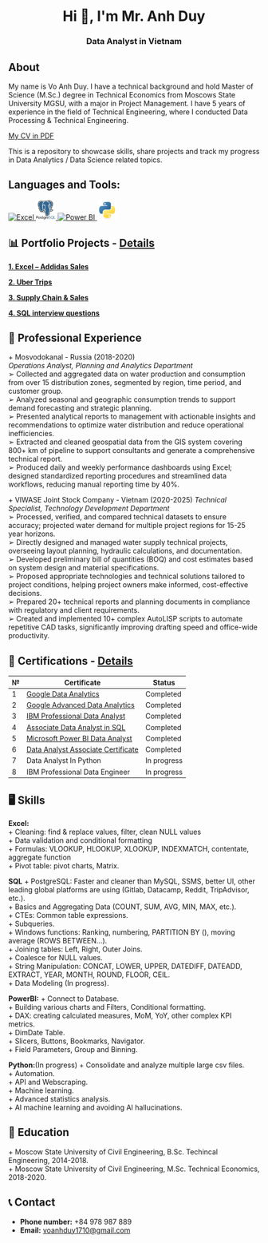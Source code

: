 <h1 align="center">Hi 👋, I'm Mr. Anh Duy</h1>
<h3 align="center">Data Analyst in Vietnam</h3>



## About
My name is Vo Anh Duy. I have a technical background and hold Master of Science (M.Sc.) degree in Technical Economics from Moscows State University MGSU, with a major in Project Management. I have 5 years of experience in the field of Technical Engineering, where I conducted Data Processing & Technical Engineering.


[My CV in PDF](TITS)

This is a repository to showcase skills, share projects and track my progress in Data Analytics / Data Science related topics.


<h2 align="left">Languages and Tools:</h3>
<p align="left">
  <a href="https://www.microsoft.com/en-us/microsoft-365/excel" target="_blank" rel="noreferrer">
    <img src="https://img.icons8.com/color/48/000000/microsoft-excel-2019.png" alt="Excel" title="Excel" width="40" height="40"/>
  </a>
  <a href="https://www.postgresql.org" target="_blank" rel="noreferrer">
    <img src="https://raw.githubusercontent.com/devicons/devicon/master/icons/postgresql/postgresql-original-wordmark.svg" alt="PostgreSQL" title="PostgreSQL" width="40" height="40"/>
  </a>
  <a href="https://powerbi.microsoft.com/" target="_blank" rel="noreferrer">
    <img src="https://img.icons8.com/color/48/000000/power-bi.png" alt="Power BI" title="Power BI" width="40" height="40"/>
  </a>
  <a href="https://www.python.org" target="_blank" rel="noreferrer">
    <img src="https://raw.githubusercontent.com/devicons/devicon/master/icons/python/python-original.svg" alt="Python" title="Python" width="40" height="40"/>
  </a>
</p>


## 📊 Portfolio Projects - [Details](https://github.com/voanhduy1710/Portfolio_projects)
[**1. Excel – Addidas Sales**](https://github.com/voanhduy1710/Portfolio_projects/tree/main/1.%20Excel%20-%20Addidas%20Sales)

[**2. Uber Trips**](https://github.com/voanhduy1710/Portfolio_projects/tree/main/2.%20Uber%20Trips)

[**3. Supply Chain & Sales**](https://github.com/voanhduy1710/Portfolio_projects/tree/main/3.%20Supply%20chain%20%26%20Sales)

[**4. SQL interview questions**](https://github.com/voanhduy1710/Portfolio_projects/blob/main/4.%20SQL_questions.md)

## 💼 Professional Experience
\+ Mosvodokanal - Russia (2018-2020)  
*Operations Analyst, Planning and Analytics Department*    
  ➢ Collected and aggregated data on water production and consumption from over 15 distribution zones, segmented by region, time period, and customer group.  
  ➢ Analyzed seasonal and geographic consumption trends to support demand forecasting and strategic planning.  
  ➢ Presented analytical reports to management with actionable insights and recommendations to optimize water distribution and reduce operational inefficiencies.  
  ➢ Extracted and cleaned geospatial data from the GIS system covering 800+ km of pipeline to support consultants and generate a comprehensive technical report.  
  ➢ Produced daily and weekly performance dashboards using Excel; designed standardized reporting procedures and streamlined data workflows, reducing manual reporting time by 40%.
  
\+ VIWASE Joint Stock Company - Vietnam (2020-2025)
*Technical Specialist, Technology Development Department*    
  ➢ Processed, verified, and compared technical datasets to ensure accuracy; projected water demand for multiple project regions for 15-25 year horizons.  
  ➢ Directly designed and managed water supply technical projects, overseeing layout planning, hydraulic calculations, and documentation.  
  ➢ Developed preliminary bill of quantities (BOQ) and cost estimates based on system design and material specifications.  
  ➢ Proposed appropriate technologies and technical solutions tailored to project conditions, helping project owners make informed, cost-effective decisions.  
  ➢ Prepared 20+ technical reports and planning documents in compliance with regulatory and client requirements.  
  ➢ Created and implemented 10+ complex AutoLISP scripts to automate repetitive CAD tasks, significantly improving drafting speed and office-wide productivity.  

## 🧾 Certifications - [Details](https://github.com/voanhduy1710/Certifications)

| № | Certificate                                       | Status        |
|---|--------------------------------------------------|--------------------------|
| 1 | [Google Data Analytics](https://coursera.org/share/3771af72e4ca6be3cd3a10aedbc024ac)                            | Completed       |
| 2 | [Google Advanced Data Analytics](https://www.coursera.org/account/accomplishments/professional-cert/3B7JBC6SXM0R)                   | Completed        |
| 3 | [IBM Professional Data Analyst](https://coursera.org/verify/professional-cert/WO42JQXIXNWP)                    | Completed       |
| 4 | [Associate Data Analyst in SQL](https://www.datacamp.com/completed/statement-of-accomplishment/track/ba33fb966f3a47b4908cbcddd706216242b73a16)                    | Completed        |
| 5 | [Microsoft Power BI Data Analyst](https://coursera.org/verify/professional-cert/UYM8N7BTOF65)                  | Completed   |
| 6 | [Data Analyst Associate Certificate](https://www.datacamp.com/certificate/DAA0013101408680)               | Completed      |
| 7 | Data Analyst In Python                           | In progress       |
| 8 | IBM Professional Data Engineer                   | In progress       |


## 🖥️ Skills
**Excel:**  
\+ Cleaning: find & replace values, filter, clean NULL values  
\+ Data validation and conditional formatting  
\+ Formulas: VLOOKUP, HLOOKUP, XLOOKUP, INDEXMATCH, contentate, aggregate function  
\+ Pivot table: pivot charts, Matrix.

**SQL**
\+ PostgreSQL: Faster and cleaner than MySQL, SSMS, better UI, other leading global platforms are using (Gitlab, Datacamp, Reddit, TripAdvisor, etc.).  
\+ Basics and Aggregating Data (COUNT, SUM, AVG, MIN, MAX, etc.).  
\+ CTEs: Common table expressions.  
\+ Subqueries.  
\+ Windows functions: Ranking, numbering, PARTITION BY (), moving average (ROWS BETWEEN...).  
\+ Joining tables: Left, Right, Outer Joins.  
\+ Coalesce for NULL values.  
\+ String Manipulation: CONCAT, LOWER, UPPER, DATEDIFF, DATEADD, EXTRACT, YEAR, MONTH, ROUND, FLOOR, CEIL.  
\+ Data Modeling (In progress).  

**PowerBI:**
\+ Connect to Database.  
\+ Building various charts and Filters, Conditional formatting.  
\+ DAX: creating calculated measures, MoM, YoY, other complex KPI metrics.  
\+ DimDate Table.  
\+ Slicers, Buttons, Bookmarks, Navigator.  
\+ Field Parameters, Group and Binning.  

**Python:**(In progress)
\+ Consolidate and analyze multiple large csv files.  
\+ Automation.  
\+ API and Webscraping.  
\+ Machine learning.  
\+ Advanced statistics analysis.  
\+ AI machine learning and avoiding AI hallucinations.  

## 🏫 Education

\+ Moscow State University of Civil Engineering, B.Sc. Techincal Engineering, 2014-2018.  
\+ Moscow State University of Civil Engineering, M.Sc. Technical Economics, 2018-2020.

## 📞 Contact

- **Phone number:** +84 978 987 889
- **Email:** voanhduy1710@gmail.com

